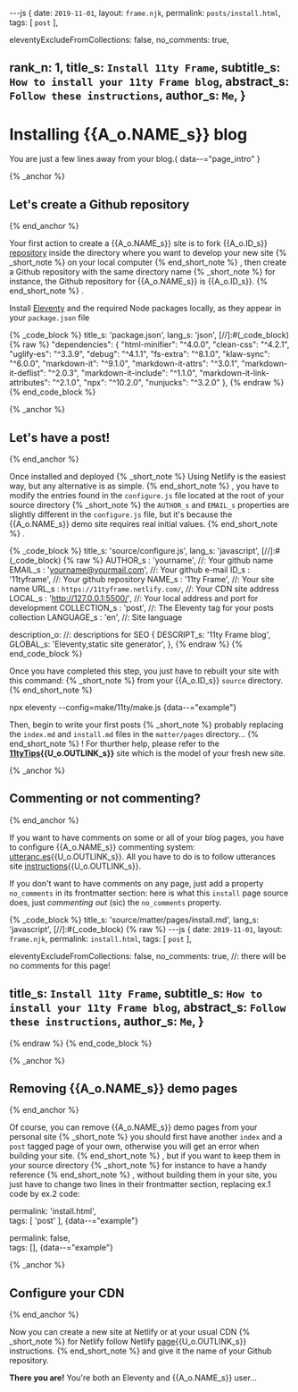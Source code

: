 ---js
{
  date:      `2019-11-01`,
  layout:    `frame.njk`,
  permalink: `posts/install.html`,
  tags:      [ `post` ],

  eleventyExcludeFromCollections: false,
  no_comments: true,

  rank_n:     1,
  title_s:    `Install 11ty Frame`,
  subtitle_s: `How to install your 11ty Frame blog`,
  abstract_s: `Follow these instructions`,
  author_s:   `Me`,
}
---
[comment]: # (======== Post ========)
# Installing {{A_o.NAME_s}} blog

You are just a few lines away from your blog.{ data--="page_intro" }

{% _anchor %}
## Let's create a Github repository
{% end_anchor %}


Your first action to create a {{A_o.NAME_s}} site is to fork {{A_o.ID_s}} [repository] inside the directory where you want to develop your new site
{% _short_note %}
 on your local computer
{% end_short_note %}
, then
create a Github repository with the same directory name
{% _short_note %}
for instance, the Github repository for {{A_o.NAME_s}} is {{A_o.ID_s}}.
{% end_short_note %}
.


Install [Eleventy] and the required Node packages locally, as they appear in your `package.json` file

{% _code_block %}
    title_s: 'package.json',
    lang_s: 'json',
[//]:#(_code_block)
{% raw %}
  "dependencies": {
    "html-minifier": "^4.0.0",
    "clean-css": "^4.2.1",
    "uglify-es": "^3.3.9",
    "debug": "^4.1.1",
    "fs-extra": "^8.1.0",
    "klaw-sync": "^6.0.0",
    "markdown-it": "^9.1.0",
    "markdown-it-attrs": "^3.0.1",
    "markdown-it-deflist": "^2.0.3",
    "markdown-it-include": "^1.1.0",
    "markdown-it-link-attributes": "^2.1.0",
    "npx": "^10.2.0",
    "nunjucks": "^3.2.0"
  },
{% endraw %}
{% end_code_block %}


{% _anchor %}
## Let's have a post!
{% end_anchor %}


Once installed and deployed
{% _short_note %}
Using Netlify is the easiest way, but any alternative is as simple.
{% end_short_note %}
, you have to modify the entries found in the `configure.js` file located at the root of your source directory
{% _short_note %}
the `AUTHOR_s` and `EMAIL_s` properties are slightly different in the `configure.js` file, but it's because the {{A_o.NAME_s}} demo site requires real initial values.
{% end_short_note %}
.


{% _code_block %}
    title_s: 'source/configure.js',
    lang_s: 'javascript',
[//]:#(_code_block)
{% raw %}
AUTHOR_s     : 'yourname',                        //: Your github name
EMAIL_s      : 'yourname@yourmail.com',           //: Your github e-mail
ID_s         : '11tyframe',                       //: Your github repository
NAME_s       : '11ty Frame',                      //: Your site name
URL_s        : `https://11tyframe.netlify.com/`,  //: Your CDN site address
LOCAL_s      : 'http://127.0.0.1:5500/',          //: Your local address and port for development
COLLECTION_s : 'post',                            //: The Eleventy tag for your posts collection
LANGUAGE_s   : 'en',                              //: Site language

description_o:                                    //: descriptions for SEO
{
  DESCRIPT_s: '11ty Frame blog',
  GLOBAL_s:   'Eleventy,static site generator',
},
{% endraw %}
{% end_code_block %}


Once you have completed this step, you just have to rebuilt your site with this command:
{% _short_note %}
from your {{A_o.ID_s}} `source` directory.
{% end_short_note %}


npx eleventy --config=make/11ty/make.js
{data--="example"}



Then, begin to write your first posts
{% _short_note %}
probably replacing the `index.md` and `install.md` files in the `matter/pages` directory...
{% end_short_note %}
! For thurther help, please refer to the **[11tyTips]{{U_o.OUTLINK_s}}** site which is the model of your fresh new site.


{% _anchor %}
## Commenting or not commenting?
{% end_anchor %}


If you want to have comments on some or all of your blog pages, you have to configure {{A_o.NAME_s}} commenting system: [utteranc.es]{{U_o.OUTLINK_s}}. All you have to do is to follow utterances site [instructions]{{U_o.OUTLINK_s}}.


If you don't want to have comments on any page, just add a property `no_comments` in its frontmatter section: here is what this `install` page source does, just _commenting out_ (sic) the `no_comments` property.


{% _code_block %}
    title_s: 'source/matter/pages/install.md',
    lang_s: 'javascript',
[//]:#(_code_block)
{% raw %}
---js
{
  date:      `2019-11-01`,
  layout:    `frame.njk`,
  permalink: `install.html`,
  tags:      [ `post` ],

  eleventyExcludeFromCollections: false,
  no_comments: true,    //: there will be no comments for this page!

  title_s:    `Install 11ty Frame`,
  subtitle_s: `How to install your 11ty Frame blog`,
  abstract_s: `Follow these instructions`,
  author_s:   `Me`,
}
---
{% endraw %}
{% end_code_block %}


{% _anchor %}
## Removing {{A_o.NAME_s}} demo pages 
{% end_anchor %}


Of course, you can remove {{A_o.NAME_s}} demo pages from your personal site
{% _short_note %}
you should first have another `index` and a `post` tagged page of your own, otherwise you will get an error when building your site.
{% end_short_note %}
, but if you want to keep them in your source directory
{% _short_note %}
for instance to  have a handy reference
{% end_short_note %}
, without building them in your site, you just have to change two lines in their frontmatter section, replacing ex.1 code by ex.2 code:

permalink: 'install.html',<br/>
tags:      [ 'post' ],
{data--="example"}

permalink: false,<br/>
tags:      [],
{data--="example"}


{% _anchor %}
## Configure your CDN
{% end_anchor %}


Now you can create a new site at Netlify or at your usual CDN
{% _short_note %}
for Netlify follow Netlify [page]{{U_o.OUTLINK_s}} instructions.
{% end_short_note %}
and give it the name of your Github repository.

**There you are!** You're both an Eleventy and {{A_o.NAME_s}} user...


[comment]: # (======== Links ========)

[Eleventy]: https://github.com/11ty/eleventy/
[repository]: https://github.com/octoxalis/11tyframe
[11tyTips]: https://11tytips.netlify.com
[utteranc.es]: https://github.com/utterance/utterances
[instructions]: https://utteranc.es
[page]: https://www.netlify.com